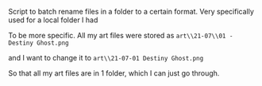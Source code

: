 Script to batch rename files in a folder to a certain format. Very specifically used for a local folder I had

To be more specific. All my art files were stored as 
`art\\21-07\\01 - Destiny Ghost.png`

and I want to change it to 
`art\\21-07-01 Destiny Ghost.png`

So that all my art files are in 1 folder, which I can just go through. 